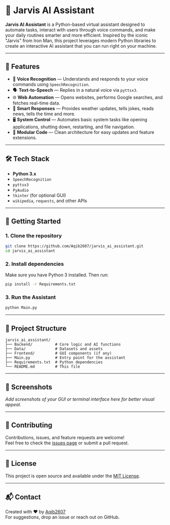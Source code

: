 
# 🤖 Jarvis AI Assistant

**Jarvis AI Assistant** is a Python-based virtual assistant designed to automate tasks, interact with users through voice commands, and make your daily routines smarter and more efficient. Inspired by the iconic "Jarvis" from Iron Man, this project leverages modern Python libraries to create an interactive AI assistant that you can run right on your machine.

---

## 🌟 Features

- 🎤 **Voice Recognition** — Understands and responds to your voice commands using `SpeechRecognition`.
- 🗣️ **Text-to-Speech** — Replies in a natural voice via `pyttsx3`.
- 🌐 **Web Automation** — Opens websites, performs Google searches, and fetches real-time data.
- 🧠 **Smart Responses** — Provides weather updates, tells jokes, reads news, tells the time and more.
- 🖥️ **System Control** — Automates basic system tasks like opening applications, shutting down, restarting, and file navigation.
- 📁 **Modular Code** — Clean architecture for easy updates and feature extensions.

---

## 🛠 Tech Stack

- **Python 3.x**
- `SpeechRecognition`
- `pyttsx3`
- `PyAudio`
- `tkinter` (for optional GUI)
- `wikipedia`, `requests`, and other APIs

---

## 🚀 Getting Started

### 1. Clone the repository
```bash
git clone https://github.com/Aqib2607/jarvis_ai_assistant.git
cd jarvis_ai_assistant
```

### 2. Install dependencies
Make sure you have Python 3 installed. Then run:

```bash
pip install -r Requirements.txt
```

### 3. Run the Assistant
```bash
python Main.py
```

---

## 📁 Project Structure

```
jarvis_ai_assistant/
├── Backend/          # Core logic and AI functions
├── Data/             # Datasets and assets
├── Frontend/         # GUI components (if any)
├── Main.py           # Entry point for the assistant
├── Requirements.txt  # Python dependencies
└── README.md         # This file
```

---

## 📸 Screenshots

*Add screenshots of your GUI or terminal interface here for better visual appeal.*

---

## 🙌 Contributing

Contributions, issues, and feature requests are welcome!  
Feel free to check the [issues page](https://github.com/Aqib2607/jarvis_ai_assistant/issues) or submit a pull request.

---

## 📄 License

This project is open source and available under the [MIT License](LICENSE).

---

## 📬 Contact

Created with ❤️ by [Aqib2607](https://github.com/Aqib2607)  
For suggestions, drop an issue or reach out on GitHub.
